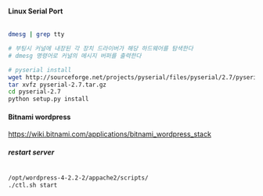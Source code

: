 #### Linux Serial Port

```sh

dmesg | grep tty

# 부팅시 커널에 내장된 각 장치 드라이버가 해당 하드웨어를 탐색한다
# dmesg 명령어로 커널의 메시지 버퍼를 출력한다

```

```sh
# pyserial install
wget http://sourceforge.net/projects/pyserial/files/pyserial/2.7/pyserial-2.7.tar.gz
tar xvfz pyserial-2.7.tar.gz
cd pyserial-2.7
python setup.py install

```


#### Bitnami wordpress
https://wiki.bitnami.com/applications/bitnami_wordpress_stack

##### restart server

```sh

/opt/wordpress-4-2.2-2/appache2/scripts/
./ctl.sh start

```

